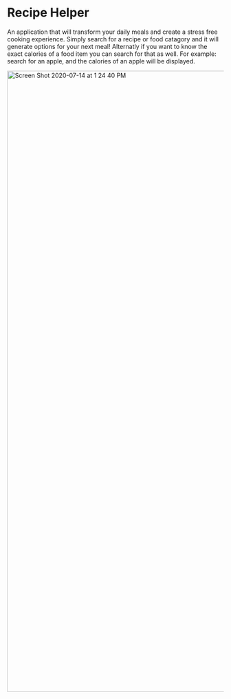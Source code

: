 # Recipe Helper
An application that will transform your daily meals and create a stress free cooking experience. Simply search for a recipe or food catagory and it will generate options for your next meal! Alternatly if you want to know the exact calories of a food item you can search for that as well. For example: search for an apple, and the calories of an apple will be displayed. 

<img width="1440" alt="Screen Shot 2020-07-14 at 1 24 40 PM" src="https://user-images.githubusercontent.com/64607428/87457404-518ba180-c5d6-11ea-8b91-5e1205f25935.png">
